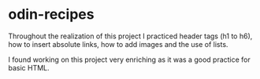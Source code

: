 # odin-recipes
Throughout the realization of this project I practiced
header tags (h1 to h6), how to insert absolute links,
how to add images and the use of lists.

I found working on this project very enriching as it was a
good practice for basic HTML.